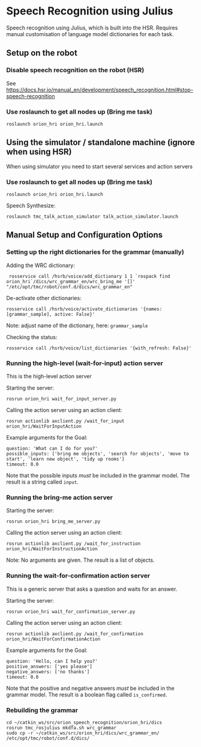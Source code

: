 # Speech Recognition using Julius
Speech recognition using Julius, which is built into the HSR. Requires manual customisation of language model dictionaries for each task.

## Setup on the robot
### Disable speech recognition on the robot (HSR)

See https://docs.hsr.io/manual_en/development/speech_recognition.html#stop-speech-recognition

### Use roslaunch to get all nodes up (Bring me task)

```
roslaunch orion_hri orion_hri.launch
```

## Using the simulator / standalone machine (ignore when using HSR)

When using simulator you need to start several services and action servers

### Use roslaunch to get all nodes up (Bring me task)

```
roslaunch orion_hri orion_hri.launch
```

Speech Synthesize:
```
roslaunch tmc_talk_action_simulator talk_action_simulator.launch
```

## Manual Setup and Configuration Options
### Setting up the right dictionaries for the grammar (manually)

Adding the WRC dictionary:
```
 rosservice call /hsrb/voice/add_dictionary 1 1 `rospack find orion_hri`/dics/wrc_grammar_en/wrc_bring_me '[]' "/etc/opt/tmc/robot/conf.d/dics/wrc_grammar_en"
```

De-activate other dictionaries:
```
rosservice call /hsrb/voice/activate_dictionaries '{names: [grammar_sample], active: False}'
```
Note: adjust name of the dictionary, here: `grammar_sample`

Checking the status:
```
rosservice call /hsrb/voice/list_dictionaries '{with_refresh: False}'
```
### Running the high-level (wait-for-input) action server

This is the high-level action server 

Starting the server:
```
rosrun orion_hri wait_for_input_server.py
```

Calling the action server using an action client:
```
rosrun actionlib axclient.py /wait_for_input orion_hri/WaitForInputAction
```
Example arguments for the Goal:
```
question: 'What can I do for you?'
possible_inputs: ['bring me objects', 'search for objects', 'move to start', 'learn new object', 'tidy up rooms']
timeout: 0.0
```
Note that the possible inputs _must_ be included in the grammar model. The result is a string called `input`.

### Running the bring-me action server

Starting the server:
```
rosrun orion_hri bring_me_server.py
```

Calling the action server using an action client:
```
rosrun actionlib axclient.py /wait_for_instruction orion_hri/WaitForInstructionAction
```
Note: No arguments are given. The result is a list of objects.


### Running the wait-for-confirmation action server

This is a generic server that asks a question and waits for an answer. 

Starting the server:
```
rosrun orion_hri wait_for_confirmation_server.py
```

Calling the action server using an action client:
```
rosrun actionlib axclient.py /wait_for_confirmation orion_hri/WaitForConfirmationAction
```
Example arguments for the Goal:
```
question: 'Hello, can I help you?'
positive_answers: ['yes please']
negative_answers: ['no thanks']
timeout: 0.0
```
Note that the positive and negative answers _must_ be included in the grammar model. The result is a boolean flag called `is_confirmed`.

### Rebuilding the grammar

```
cd ~/catkin_ws/src/orion_speech_recognition/orion_hri/dics
rosrun tmc_rosjulius mkdfa.sh wrc_grammar
sudo cp -r ~/catkin_ws/src/orion_hri/dics/wrc_grammar_en/ /etc/opt/tmc/robot/conf.d/dics/
```








